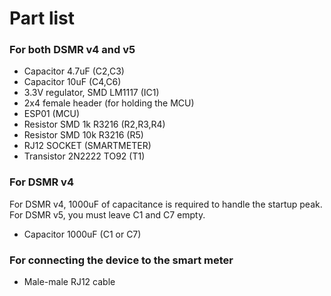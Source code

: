 # Part list

### For both DSMR v4 and v5

* Capacitor 4.7uF (C2,C3)
* Capacitor 10uF (C4,C6)
* 3.3V regulator, SMD LM1117 (IC1)
* 2x4 female header (for holding the MCU)
* ESP01 (MCU)
* Resistor SMD 1k R3216 (R2,R3,R4)
* Resistor SMD 10k R3216 (R5)
* RJ12 SOCKET (SMARTMETER)
* Transistor 2N2222 TO92 (T1)

### For DSMR v4

For DSMR v4, 1000uF of capacitance is required to handle the startup peak.
For DSMR v5, you must leave C1 and C7 empty.

* Capacitor 1000uF (C1 or C7)

### For connecting the device to the smart meter

* Male-male RJ12 cable
